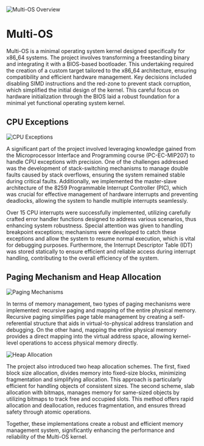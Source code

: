 ![Multi-OS Overview](https://github.com/user-attachments/assets/c3d1a75b-6813-440d-82d5-8015a5c18f9a)

# Multi-OS 

Multi-OS is a minimal operating system kernel designed specifically for x86_64 systems. The project involves transforming a freestanding binary and integrating it with a BIOS-based bootloader. This undertaking required the creation of a custom target tailored to the x86_64 architecture, ensuring compatibility and efficient hardware management. Key decisions included disabling SIMD instructions and the red-zone to prevent stack corruption, which simplified the initial design of the kernel. This careful focus on hardware initialization through the BIOS laid a robust foundation for a minimal yet functional operating system kernel.

## CPU Exceptions

![CPU Exceptions](https://github.com/user-attachments/assets/8e5bdb67-51f7-40cd-aeb9-497ca1656226)

A significant part of the project involved leveraging knowledge gained from the Microprocessor Interface and Programming course (PC-EC-MIP207) to handle CPU exceptions with precision. One of the challenges addressed was the development of stack-switching mechanisms to manage double faults caused by stack overflows, ensuring the system remained stable during critical faults. Additionally, we implemented the master-slave architecture of the 8259 Programmable Interrupt Controller (PIC), which was crucial for effective management of hardware interrupts and preventing deadlocks, allowing the system to handle multiple interrupts seamlessly.

Over 15 CPU interrupts were successfully implemented, utilizing carefully crafted error handler functions designed to address various scenarios, thus enhancing system robustness. Special attention was given to handling breakpoint exceptions; mechanisms were developed to catch these exceptions and allow the system to resume normal execution, which is vital for debugging purposes. Furthermore, the Interrupt Descriptor Table (IDT) was stored statically to ensure efficient and reliable access during interrupt handling, contributing to the overall efficiency of the system.

## Paging Mechanism and Heap Allocation

![Paging Mechanisms](https://github.com/user-attachments/assets/40d58f40-1835-4177-b450-1331c6b9a2b6)

In terms of memory management, two types of paging mechanisms were implemented: recursive paging and mapping of the entire physical memory. Recursive paging simplifies page table management by creating a self-referential structure that aids in virtual-to-physical address translation and debugging. On the other hand, mapping the entire physical memory provides a direct mapping into the virtual address space, allowing kernel-level operations to access physical memory directly.

![Heap Allocation](https://github.com/user-attachments/assets/715dc049-7f18-4dcb-bb4e-5a3c791e8dbe)

The project also introduced two heap allocation schemes. The first, fixed block size allocation, divides memory into fixed-size blocks, minimizing fragmentation and simplifying allocation. This approach is particularly efficient for handling objects of consistent sizes. The second scheme, slab allocation with bitmaps, manages memory for same-sized objects by utilizing bitmaps to track free and occupied slots. This method offers rapid allocation and deallocation, reduces fragmentation, and ensures thread safety through atomic operations.

Together, these implementations create a robust and efficient memory management system, significantly enhancing the performance and reliability of the Multi-OS kernel.
